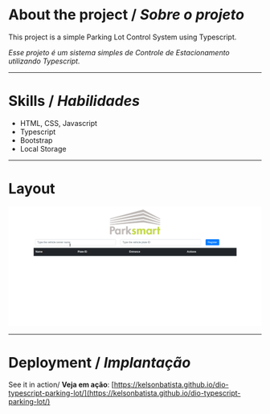 # About the project / _Sobre o projeto_

This project is a simple Parking Lot Control System using Typescript.

_Esse projeto é um sistema simples de Controle de Estacionamento utilizando Typescript._

---

# Skills / _Habilidades_

- HTML, CSS, Javascript
- Typescript
- Bootstrap
- Local Storage

---

# Layout

<img src="./assets/images/layout.gif" alt="Parking Control System" />

---

# Deployment / _Implantação_

See it in action/ **Veja em ação**: [https://kelsonbatista.github.io/dio-typescript-parking-lot/](https://kelsonbatista.github.io/dio-typescript-parking-lot/)
